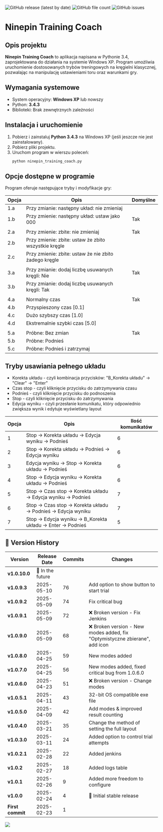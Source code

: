 ![GitHub release (latest by date)](https://img.shields.io/github/v/release/patlukas/ninepin_training_coach?label=Latest%20Release)
![GitHub file count](https://img.shields.io/github/directory-file-count/patlukas/ninepin_training_coach)
![GitHub issues](https://img.shields.io/github/issues/patlukas/ninepin_training_coach)

# Ninepin Training Coach

## Opis projektu

**Ninepin Training Coach** to aplikacja napisana w Pythonie 3.4, zaprojektowana do działania na systemie Windows XP. Program umożliwia uruchomienie dostosowanych trybów treningowych na kręgielni klasycznej, pozwalając na manipulację ustawieniami toru oraz warunkami gry.

## Wymagania systemowe

- System operacyjny: **Windows XP** lub nowszy
- Python: **3.4.3**
- Biblioteki: Brak zewnętrznych zależności

## Instalacja i uruchomienie

1. Pobierz i zainstaluj **Python 3.4.3** na Windows XP (jeśli jeszcze nie jest zainstalowany).
2. Pobierz pliki projektu.
3. Uruchom program w wierszu poleceń:
   ```sh
   python ninepin_training_coach.py
   ```

## Opcje dostępne w programie

Program oferuje następujące tryby i modyfikacje gry:

| Opcja | Opis                                                  | Domyślne |
|-------|-------------------------------------------------------|----------|
| 1.a   | Przy zmianie: następny układ: nie zmieniaj            |          |
| 1.b   | Przy zmienie: następny układ: ustaw jako 000          | Tak      |
|       |                                                       |          |
| 2.a   | Przy zmienie: zbite: nie zmieniaj                     | Tak      |
| 2.b   | Przy zmienie: zbite: ustaw że zbito wszystkie kręgle  |          |
| 2.c   | Przy zmienie: zbite: ustaw że nie zbito żadego kręgle |          |
|       |                                                       |          |
| 3.a   | Przy zmianie: dodaj liczbę usuwanych kręgli: Nie      | Tak      |
| 3.b   | Przy zmianie: dodaj liczbę usuwanych kręgli: Tak      |          |
|       |                                                       |          |
| 4.a   | Normalny czas                                         | Tak      |
| 4.b   | Przyspieszony czas [0.1]                              |          |
| 4.c   | Dużo szybszy czas [1.0]                               |          |
| 4.d   | Ekstremalnie szybki czas [5.0]                        |          |
|       |                                                       |          |
| 5.a   | Próbne: Bez zmian                                     | Tak      |
| 5.b   | Próbne: Podnieś                                       |          |
| 5.c   | Próbne: Podnieś i zatrzymaj                           |          |

## Tryby usawiania pełnego układu

* Korekta układu - czyli kombinacja przycisków: "B_Korekta układu" -> "Clear" -> "Enter"
* Czas stop - czyli kliknięcie przycisku do zatrzymywania czasu
* Podnieś - czyli kliknięcie przycisku do podnoszenia
* Stop - czyli kliknięcie przycisku do zatrzymywania
* Edycja wyniku - czyli przesłanie komunikatu, który odpowiednio zwiększa wynik i edytuje wyświetlany layout

| Opcja | Opis                                                             | Ilość komunikatów |
|-------|------------------------------------------------------------------|-------------------|
| 1     | Stop -> Korekta układu -> Edycja wyniku -> Podnieś               | 6                 |
| 2     | Stop -> Korekta układu -> Podnieś -> Edycja wyniku               | 6                 |
| 3     | Edycja wyniku -> Stop -> Korekta układu -> Podnieś               | 6                 |
| 4     | Stop -> Edycja wyniku -> Korekta układu -> Podnieś               | 6                 |
| 5     | Stop -> Czas stop -> Korekta układu -> Edycja wyniku -> Podnieś  | 7                 |
| 6     | Stop -> Czas stop -> Korekta układu -> Podnieś -> Edycja wyniku  | 7                 |
| 7     | Stop -> Edycja wyniku  -> B_Korekta układu -> Enter -> Podnieś   | 5                 |



## 📌 Version History

| Version          | Release Date     | Commits | Changes                                                                    |
|------------------|------------------|---------|----------------------------------------------------------------------------|
| **v1.0.10.0**    | 🚧 In the future |         |                                                                            |
| **v1.0.9.3**     | 2025-05-10       | 76      | Add option to show button to start trial                                   |
| **v1.0.9.2**     | 2025-05-09       | 74      | Fix critical bug                                                           |
| **v1.0.9.1**     | 2025-05-09       | 72      | ❌ Broken version - Fix Jenkins                                             |
| **v1.0.9.0**     | 2025-05-09       | 68      | ❌ Broken version - New modes added, fix "Optymistyczne zbierane", add icon |
| **v1.0.8.0**     | 2025-04-25       | 59      | New modes added                                                            |
| **v1.0.7.0**     | 2025-04-25       | 56      | New modes added, fixed critical bug from 1.0.6.0                           |
| **v1.0.6.0**     | 2025-04-23       | 51      | ❌ Broken version - Change modes                                            |
| **v1.0.5.1**     | 2025-04-11       | 43      | 32-bit OS compatible exe file                                              |
| **v1.0.5.0**     | 2025-04-09       | 42      | Add modes & improved result counting                                       |
| **v1.0.4.0**     | 2025-03-21       | 35      | Change the method of setting the full layout                               |
| **v1.0.3.0**     | 2025-03-11       | 24      | Added option to control trial attempts                                     |
| **v1.0.2.1**     | 2025-02-28       | 22      | Added jenkins                                                              |
| **v1.0.2**       | 2025-02-27       | 18      | Added logs table                                                           |
| **v1.0.1**       | 2025-02-26       | 9       | Added more freedom to configure                                            |
| **v1.0.0**       | 2025-02-24       | 4       | 🎉 Initial stable release                                                  |
| **First commit** | 2025-02-23       | 1       |                                                                            |

![](https://github.ct8.pl/readme/patlukas/ninepin_training_coach)
